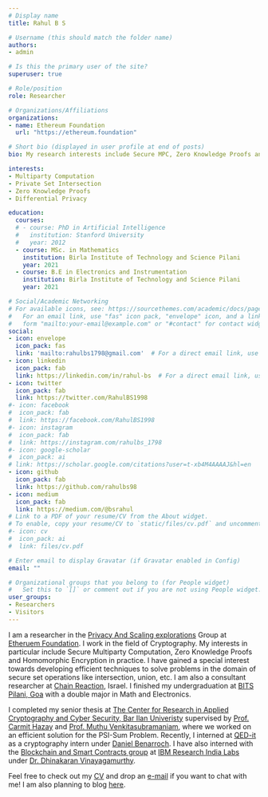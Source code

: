 ```yaml
---
# Display name
title: Rahul B S

# Username (this should match the folder name)
authors:
- admin

# Is this the primary user of the site?
superuser: true

# Role/position
role: Researcher

# Organizations/Affiliations
organizations:
- name: Ethereum Foundation
  url: "https://ethereum.foundation"

# Short bio (displayed in user profile at end of posts)
bio: My research interests include Secure MPC, Zero Knowledge Proofs and Private Set Intersection.

interests:
- Multiparty Computation
- Private Set Intersection
- Zero Knowledge Proofs
- Differential Privacy

education:
  courses:
  # - course: PhD in Artificial Intelligence
  #   institution: Stanford University
  #   year: 2012
  - course: MSc. in Mathematics 
    institution: Birla Institute of Technology and Science Pilani
    year: 2021
  - course: B.E in Electronics and Instrumentation
    institution: Birla Institute of Technology and Science Pilani
    year: 2021 

# Social/Academic Networking
# For available icons, see: https://sourcethemes.com/academic/docs/page-builder/#icons
#   For an email link, use "fas" icon pack, "envelope" icon, and a link in the
#   form "mailto:your-email@example.com" or "#contact" for contact widget.
social:
- icon: envelope
  icon_pack: fas
  link: 'mailto:rahulbs1798@gmail.com'  # For a direct email link, use "mailto:test@example.org".
- icon: linkedin
  icon_pack: fab
  link: https://linkedin.com/in/rahul-bs  # For a direct email link, use "mailto:test@example.org".
- icon: twitter
  icon_pack: fab
  link: https://twitter.com/RahulBS1998
#- icon: facebook
#  icon_pack: fab
#  link: https://facebook.com/RahulBS1998
#- icon: instagram
#  icon_pack: fab
#  link: https://instagram.com/rahulbs_1798
#- icon: google-scholar
#  icon_pack: ai
# link: https://scholar.google.com/citations?user=t-xb4M4AAAAJ&hl=en
- icon: github
  icon_pack: fab
  link: https://github.com/rahulbs98
- icon: medium
  icon_pack: fab
  link: https://medium.com/@bsrahul
# Link to a PDF of your resume/CV from the About widget.
# To enable, copy your resume/CV to `static/files/cv.pdf` and uncomment the lines below.
#- icon: cv
#  icon_pack: ai
#  link: files/cv.pdf

# Enter email to display Gravatar (if Gravatar enabled in Config)
email: ""

# Organizational groups that you belong to (for People widget)
#   Set this to `[]` or comment out if you are not using People widget.
user_groups:
- Researchers
- Visitors
---
```


I am a researcher in the <a target=_blank href="https://medium.com/privacy-scaling-explorations">Privacy And Scaling explorations</a> Group at <a target=_blank href="https://ethereum.foundation">Etheruem Foundation</a>. I work in the field of Cryptography. My interests in particular include Secure Multiparty Computation, Zero Knowledge Proofs and Homomorphic Encryption in practice. I have gained a special interest towards developing efficient techniques to solve problems in the domain of secure set operations like intersection, union, etc. I am also a consultant researcher at <a target=_blank href="https://www.chain-reaction.io">Chain Reaction</a>, Israel. I finished my undergraduation at <a target=_blank href="https://bits-pilani.ac.in/">BITS Pilani, Goa</a> with a double major in Math and Electronics. 

I completed my senior thesis at <a target=_blank href="https://cyber.biu.ac.il/">The Center for Research in Applied Cryptography and Cyber Security, Bar Ilan Univeristy</a> supervised by <a target=_blank href="https://www.eng.biu.ac.il/hazay/">Prof. Carmit Hazay</a> and <a target=_blank href="https://www.cs.rochester.edu/u/muthuv/">Prof. Muthu Venkitasubramaniam</a>, where we worked on an efficient solution for the PSI-Sum Problem. Recently, I interned at <a target=_blank href="https://qed-it.com/">QED-it</a> as a cryptography intern under <a target=_blank href="https://www.linkedin.com/in/daniel-benarroch-guenun-19419264/?originalSubdomain=il">Daniel Benarroch</a>. I have also interned with the <a target=_blank href = "https://researcher.watson.ibm.com/researcher/view_group.php?id=7284">Blockchain and Smart Contracts group</a> at <a target=_blank href ="https://researcher.watson.ibm.com/researcher/view_group.php?id=8069">IBM Research India Labs  </a> under <a target=_blank href ="https://researcher.watson.ibm.com/researcher/view.php?person=in-dvinaya1">Dr. Dhinakaran Vinayagamurthy</a>. 

 Feel free to check out my <a target=_blank href = "https://rahulbs98.github.io/files/cv.pdf">CV</a> and drop an <a target=_blank href="mailto:rahulbs1798@gmail.com">e-mail</a> if you want to chat with me! I am also planning to blog <a target=_blank href="https://medium.com/@bsrahul">here</a>. 